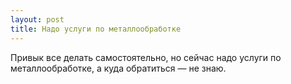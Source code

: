```yaml
---
layout: post 
title: Надо услуги по металлообработке 
--- 
```

Привык все делать самостоятельно, но сейчас надо услуги по металлообработке, а куда обратиться — не знаю.